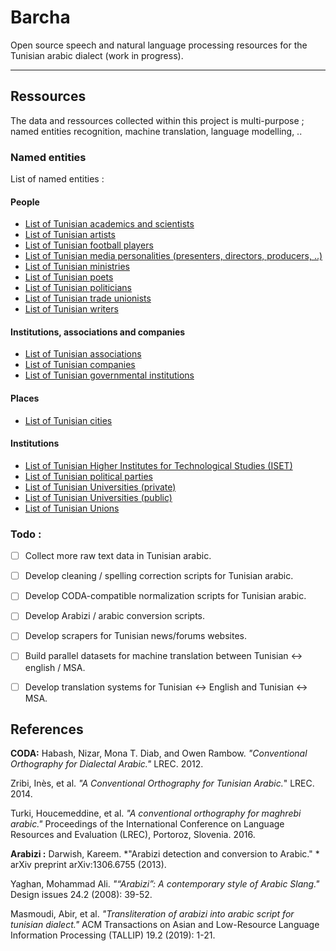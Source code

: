 # Barcha

Open source speech and natural language processing resources for the Tunisian arabic dialect (work in progress).

-------------------


## Ressources 

The data and ressources collected within this project is multi-purpose ; named entities recognition, machine translation, language modelling, ..

### Named entities 
List of named entities : 

#### People 
- [List of Tunisian academics and scientists](named_entities/tunisian_academics_scientists.txt)
- [List of Tunisian artists](named_entities/tunisian_artists.txt)
- [List of Tunisian football players](named_entities/tunisian_football_players.txt)
- [List of Tunisian media personalities (presenters, directors, producers, ..)](named_entities/tunisian_media_people.txt)
- [List of Tunisian ministries](named_entities/tunisian_ministries.txt)
- [List of Tunisian poets](named_entities/tunisian_poets.txt)
- [List of Tunisian politicians](named_entities/tunisian_politicians.txt)
- [List of Tunisian trade unionists](named_entities/tunisian_trade_unionists.txt)
- [List of Tunisian writers](named_entities/tunisian_writers.txt)

#### Institutions, associations and companies
- [List of Tunisian associations](named_entities/tunisian_associations.txt)
- [List of Tunisian companies](named_entities/tunisian_companies.txt)
- [List of Tunisian governmental institutions](named_entities/tunisian_gov-institutions.txt)

#### Places
- [List of Tunisian cities](named_entities/tunisian_cities.txt)

#### Institutions 
- [List of Tunisian Higher Institutes for Technological Studies (ISET)](named_entities/tunisian_instit-public.txt)
- [List of Tunisian political parties](named_entities/tunisian_political_parties.txt)
- [List of Tunisian Universities (private)](named_entities/tunisian_univ-private.txt)
- [List of Tunisian Universities (public)](named_entities/tunisian_univ-public.txt)
- [List of Tunisian Unions](named_entities/tunisian_unions.acronym.txt)


### Todo : 

- [ ] Collect more raw text data in Tunisian arabic.
- [ ] Develop cleaning / spelling correction scripts for Tunisian arabic.
- [ ] Develop CODA-compatible normalization scripts for Tunisian arabic. 
- [ ] Develop Arabizi / arabic conversion scripts. 
- [ ] Develop scrapers for Tunisian news/forums websites. 
- [ ] Build parallel datasets for machine translation between Tunisian <-> english / MSA.
- [ ] Develop translation systems for Tunisian <-> English and Tunisian <-> MSA.





## References 
**CODA:**
Habash, Nizar, Mona T. Diab, and Owen Rambow.  *"Conventional Orthography for Dialectal Arabic."* LREC. 2012.

Zribi, Inès, et al. *"A Conventional Orthography for Tunisian Arabic.*" LREC. 2014.

Turki, Houcemeddine, et al. *"A conventional orthography for maghrebi arabic."* Proceedings of the International Conference on Language Resources and Evaluation (LREC), Portoroz, Slovenia. 2016.

**Arabizi :**
Darwish, Kareem. *"Arabizi detection and conversion to Arabic." * arXiv preprint arXiv:1306.6755 (2013).

Yaghan, Mohammad Ali. *"“Arabizi”: A contemporary style of Arabic Slang."* Design issues 24.2 (2008): 39-52.

Masmoudi, Abir, et al. *"Transliteration of arabizi into arabic script for tunisian dialect."* ACM Transactions on Asian and Low-Resource Language Information Processing (TALLIP) 19.2 (2019): 1-21.

